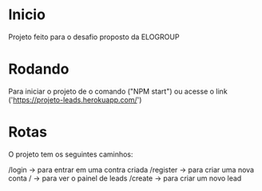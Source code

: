 # Inicio
Projeto feito para o desafio proposto da ELOGROUP

# Rodando
Para iniciar o projeto de o comando ("NPM start") ou acesse o link ('https://projeto-leads.herokuapp.com/')
# Rotas
O projeto tem os seguintes caminhos:

/login -> para entrar em uma contra criada
/register -> para criar uma nova conta
/ -> para ver o painel de leads
/create -> para criar um novo lead

